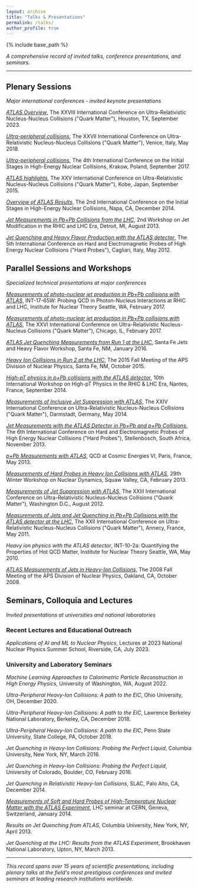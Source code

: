 ```yaml
---
layout: archive
title: "Talks & Presentations"
permalink: /talks/
author_profile: true
---
```


{% include base_path %}

*A comprehensive record of invited talks, conference presentations, and seminars.*

---

## Plenary Sessions
*Major international conferences - invited keynote presentations*

[*ATLAS Overview*](https://indico.cern.ch/event/1139644/contributions/5343931/), The XXVIII International Conference on Ultra-Relativistic Nucleus-Nucleus Collisions ("Quark Matter"), Houston, TX, September 2023.

[*Ultra-peripheral collisions*](https://indico.cern.ch/event/656452/contributions/2899707/), The XXVII International Conference on Ultra-Relativistic Nucleus-Nucleus Collisions ("Quark Matter"), Venice, Italy, May 2018.

[*Ultra-peripheral collisions*](https://indico.cern.ch/event/578078/contributions/2658950/), The 4th International Conference on the Initial Stages in High-Energy Nuclear Collisions, Krakow, Poland, September 2017.

[*ATLAS highlights*](https://indico.cern.ch/event/355454/contributions/838851/), The XXV International Conference on Ultra-Relativistic Nucleus-Nucleus Collisions ("Quark Matter"), Kobe, Japan, September 2015.

[*Overview of ATLAS Results*](https://indico.cern.ch/event/336283/contributions/788466/), The 2nd International Conference on the Initial Stages in High-Energy Nuclear Collisions, Napa, CA, December 2014.

[*Jet Measurements in Pb+Pb Collisions from the LHC*](https://indico.cern.ch/event/256031/contributions/568111/), 2nd Workshop on Jet Modification in the RHIC and LHC Era, Detroit, MI, August 2013.

[*Jet Quenching and Heavy Flavor Production with the ATLAS detector*](https://cds.cern.ch/record/1490324), The 5th International Conference on Hard and Electromagnetic Probes of High Energy Nuclear Collisions ("Hard Probes"), Cagliari, Italy, May 2012.

## Parallel Sessions and Workshops
*Specialized technical presentations at major conferences*

[*Measurements of photo-nuclear jet production in Pb+Pb collisions with ATLAS*](https://archive.int.washington.edu/talks/WorkShops/int_17_65W/People/Angerami_A/Angerami.pdf), INT-17-65W: Probing QCD in Photon-Nucleus Interactions at RHIC and LHC, Institute for Nuclear Theory Seattle, WA, February 2017.

[*Measurements of photo-nuclear jet production in Pb+Pb collisions with ATLAS*](https://indico.cern.ch/event/433345/contributions/2358433/), The XXVI International Conference on Ultra-Relativistic Nucleus-Nucleus Collisions ("Quark Matter"), Chicago, IL, February 2017.

[*ATLAS Jet Quenching Measurements from Run 1 at the LHC*](https://indico.fnal.gov/event/10528/contributions/3281/), Santa Fe Jets and Heavy Flavor Workshop, Santa Fe, NM, January 2016.

[*Heavy Ion Collisions in Run 2 at the LHC*](https://meetings.aps.org/Meeting/DNP15/Session/FB), The 2015 Fall Meeting of the APS Division of Nuclear Physics, Santa Fe, NM, October 2015.

[*High-pT physics in p+Pb collisions with the ATLAS detector*](https://indico.cern.ch/event/289665/contributions/1644477/), 10th International Workshop on High-pT Physics in the RHIC & LHC Era, Nantes, France, September 2014.

[*Measurements of Inclusive Jet Suppression with ATLAS*](https://indico.cern.ch/event/219436/contributions/1523256/), The XXIV International Conference on Ultra-Relativistic Nucleus-Nucleus Collisions ("Quark Matter"), Darmstadt, Germany, May 2014.

[*Jet Measurements with the ATLAS Detector in Pb+Pb and p+Pb Collisions*](https://indico.tlabs.ac.za/event/30/contributions/325/), The 6th International Conference on Hard and Electromagnetic Probes of High Energy Nuclear Collisions ("Hard Probes"), Stellenbosch, South Africa, November 2013.

[*p+Pb Measurements with ATLAS*](https://indico.cern.ch/event/252570/contributions/563910/), QCD at Cosmic Energies VI, Paris, France, May 2013.

[*Measurements of Hard Probes in Heavy Ion Collisions with ATLAS*](https://cds.cern.ch/record/1521323), 29th Winter Workshop on Nuclear Dynamics, Squaw Valley, CA, February 2013.

[*Measurements of Jet Suppression with ATLAS*](https://indico.cern.ch/event/181055/contributions/308917/), The XXIII International Conference on Ultra-Relativistic Nucleus-Nucleus Collisions ("Quark Matter"), Washington D.C., August 2012.

[*Measurements of Jets and Jet Quenching in Pb+Pb Collisions with the ATLAS detector at the LHC*](https://indico.cern.ch/event/30248/contributions/1666669/), The XXII International Conference on Ultra-Relativistic Nucleus-Nucleus Collisions ("Quark Matter"), Annecy, France, May 2011.

*Heavy ion physics with the ATLAS detector*, INT-10-2a: Quantifying the Properties of Hot QCD Matter, Institute for Nuclear Theory Seattle, WA, May 2010.

[*ATLAS Measurements of Jets in Heavy-Ion Collisions*](https://meetings.aps.org/Meeting/DNP08/Session/CF.2), The 2008 Fall Meeting of the APS Division of Nuclear Physics, Oakland, CA, October 2008.

## Seminars, Colloquia and Lectures
*Invited presentations at universities and national laboratories*

### **Recent Lectures and Educational Outreach**
*Applications of AI and ML to Nuclear Physics*, Lectures at 2023 National Nuclear Physics Summer School, Riverside, CA, July 2023.

### **University and Laboratory Seminars**
*Machine Learning Approaches to Calorimetric Particle Reconstruction in High Energy Physics*, University of Washington, WA, August 2022.

*Ultra-Peripheral Heavy-Ion Collisions: A path to the EIC*, Ohio University, OH, December 2020.

*Ultra-Peripheral Heavy-Ion Collisions: A path to the EIC*, Lawrence Berkeley National Laboratory, Berkeley, CA, December 2018.

*Ultra-Peripheral Heavy-Ion Collisions: A path to the EIC*, Penn State University, State College, PA, October 2018.

*Jet Quenching in Heavy-Ion Collisions: Probing the Perfect Liquid*, Columbia University, New York, NY, March 2016.

*Jet Quenching in Heavy-Ion Collisions: Probing the Perfect Liquid*, University of Colorado, Boulder, CO, February 2016.

*Jet Quenching in Relativistic Heavy-Ion Collisions*, SLAC, Palo Alto, CA, December 2014.

[*Measurements of Soft and Hard Probes of High-Temperature Nuclear Matter with the ATLAS Experiment*](https://indico.cern.ch/event/295198/), LHC seminar at CERN, Geneva, Switzerland, January 2014.

*Results on Jet Quenching from ATLAS*, Columbia University, New York, NY, April 2013.

*Jet Quenching at the LHC: Results from the ATLAS Experiment*, Brookhaven National Laboratory, Upton, NY, March 2013.

---

*This record spans over 15 years of scientific presentations, including plenary talks at the field's most prestigious conferences and invited seminars at leading research institutions worldwide.*
